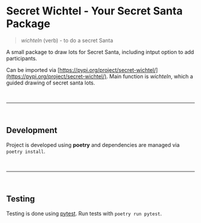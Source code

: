 # Secret Wichtel - Your Secret Santa Package

> *wichteln* (verb) - to do a secret Santa

A small package to draw lots for Secret Santa, including intput option to add participants.

Can be imported via [https://pypi.org/project/secret-wichtel/](https://pypi.org/project/secret-wichtel/). Main function is *wichteln*, which a guided drawing of secret santa lots.

<br>

---------

<br>

## Development

Project is developed using **poetry** and dependencies are managed via `poetry install`.

<br>

---------

<br>

## Testing

Testing is done using [pytest](https://docs.pytest.org/en/latest/). Run tests with `poetry run pytest`.
